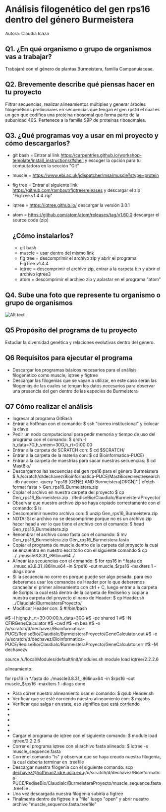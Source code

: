 # Análisis filogenético del gen rps16 dentro del género Burmeistera

Autora: Claudia Icaza


## Q1. ¿En qué organismo o grupo de organismos vas a trabajar?
Trabajaré con el género de plantas Burmeistera, familia Campanulaceae.

## Q2. Brevemente describe qué piensas hacer en tu proyecto
Filtrar secuencias, realizar alineamientos múltiples y generar árboles filogenéticos preliminares en secuencias que tengan el gen rps16 el cual es un gen que codifica una proteína ribosomal que forma parte de la subunidad 40S. Pertenece a la familia S9P de proteínas ribosomales.

## Q3. ¿Qué programas voy a usar en mi proyecto y cómo descargarlos?
* git bash = Entrar al link https://carpentries.github.io/workshop-template/install_instructions/#shell y escoger la opción para tu computadora en la sección "Git"
* muscle = https://www.ebi.ac.uk/jdispatcher/msa/muscle?stype=protein
* fig tree = Entrar al siguiente link https://github.com/rambaut/figtree/releases y descargar el zip "FigTree.v1.4.4.zip"
* iqtree = https://iqtree.github.io/ descargar la versión 3.0.1
* atom = https://github.com/atom/atom/releases/tag/v1.60.0 descargar el source code (zip) 

  ## ¿Cómo instalarlos?
  * git bash
  * muscle = usar dentro del mismo link 
  * fig tree = descomprimir el archivo zip y abrir el programa FigTree.v1.4.4
  * iqtree = descomprimir el archivo zip, entrar a la carpeta bin y abrir el archivo iqtree3
  * atom = descomprimir el archivo zip y aplastar en el programa "atom"

## Q4. Sube una foto que represente tu organismo o grupo de organismos
![Alt text](https://inaturalist-open-data.s3.amazonaws.com/photos/12875007/large.jpg)

## Q5 Propósito del programa de tu proyecto
Estudiar la diversidad genética y relaciones evolutivas dentro del género.

## Q6 Requisitos para ejecutar el programa
* Descargar los programas básicos necesarios para el análisis filogenético como muscle, iqtree y figtree
* Descargar las filogenias que se vayan a utilizar, en este caso serán las filogenias de las cuales se tengan los datos necesarios para observar una presencia del gen dentro de las especies de Burmeistera

## Q7 Cómo realizar el análisis
* Ingresar al programa GitBash
* Entrar a hoffman con el comando:
  $ ssh "correo institucional" y colocar la clave 
* Pedir un nodo computacional para pedir memoria y tiempo de uso del programa con el comando:
  $ qrsh -l h_data=7G,h_vmem=30G,h_rt=2:00:00 
* Entrar a la carpeta de SCRATCH con:
  $ cd $SCRATCH/
* Entrar a la carpeta de la materia con:
  $ cd Bioinformatica-PUCE/
* Entrar a la carpeta de maestrías para sacar nuestras secuencias:
  $ cd MastBio/
* Descargarnos las secuencias del gen rps16 para el género Burmeistera
  $  /u/scratch/d/dechavez/Bioinformatica-PUCE/MastBio/edirect/esearch -db nuccore -query "rps16 [GENE] AND Burmeistera[ORGN]" | efetch -format fasta > Gen_rps16_Burmeistera.zip
* Copiar el archivo en nuestra carpeta del proyecto
  $ cp Gen_rps16_Burmeistera.zip ../RediseBio/ClaudiaIc/BurmeisteraProyecto/
* Observar que nuestro archivo zip se haya copiado correctamente con el comando:
  $ ls 
* Descomprimir nuestro archivo con:
  $ unzip Gen_rps16_Burmeistera.zip
* NOTA! Si el archivo no se descomprime porque no es un archivo zip hacer head a ver lo que tiene el archivo con el comando:
  $ head Gen_rps16_Burmeistera.zip
* Renombrar el archivo como fasta con el comando:
  $ mv Gen_rps16_Burmeistera.zip Gen_rps16_Burmeistera.fasta
* Copiar el programa de muscle dentro de la carpeta del proyecto la cual se encuentra en nuestro escritorio con el siguiente comando 
  $ cp ../../muscle3.8.31_i86linux64 ./
* Alinear las secuencias con el comando:
  $ for rps16 in *.fasta
  do
  ./muscle3.8.31_i86linux64 -in $rps16 -out muscle_$rps16 -maxiters 1 -diags
  done
* Si la secuencia no corre es porque puede ser algo pesada, para eso deberemos usar los comandos de Header por lo que deberemos cancaelar el primer alineamiento con ctrl + C, luego entrar a la carpeta de Scripts la cual está dentro de la carpeta de Rediseño y copiar a nuestra carpeta del proyecto el nano de Header:
  $ cp Header.sh ../ClaudiaIc/BurmeisteraProyecto/
* Modificar Header con:
  $ #!/bin/bash

#$ -l highp,h_rt=30:00:00,h_data=30G
#$ -pe shared 1
#$ -N CFIRGeneCalculator
#$ -cwd
#$ -m bea
#$ -o /u/scratch/d/dechavez/Bioinformatica-PUCE/RediseBio/ClaudiaIc/BurmeisteraProyecto/GeneCalculator.out
#$ -e /u/scratch/d/dechavez/Bioinformatica-PUCE/RediseBio/ClaudiaIc/BurmeisteraProyecto/GeneCalculator.err
#$ -M dechavezv

source /u/local/Modules/default/init/modules.sh
module load iqtree/2.2.2.6

alineamiento:

for rps16 in *.fasta
  do
  ./muscle3.8.31_i86linux64 -in $rps16 -out muscle_$rps16 -maxiters 1 -diags
  done
* Para correr nuestro alineamiento usar el comando:
  $ qsub Header.sh 
* Verificar que se esté corriendo nuestro alineamiento con:
  $ myjobs
* Verificar que salga r en state, eso significa que está corriendo 
*
*
*
*
* 
* Cargar el programa de iqtree con el siguiente comando:
  $ module load iqtree/2.2.2.6
* Correr el programa iqtree con el archivo fasta alineado:
  $ iqtree -s muscle_sequence.fasta
* Correr el comando "ls" y observar que se haya creado nuestra filogenia, la cual debería terminar en .treefile
* Descargar nuestra filogenia con el siguiente comando: scp dechavez@hoffman2.idre.ucla.edu:/u/scratch/d/dechavez/Bioinformatica-PUCE/RediseBio/ClaudiaIc/BurmeisteraProyecto/muscle_sequence.fasta.treefile .
* Una vez descargada nuestra filogenia subirla a figtree 
* Finalmente dentro de figtree ir a "file" luego "open" y abrir nuestro archivo "muscle_sequence.fasta.treefile"
